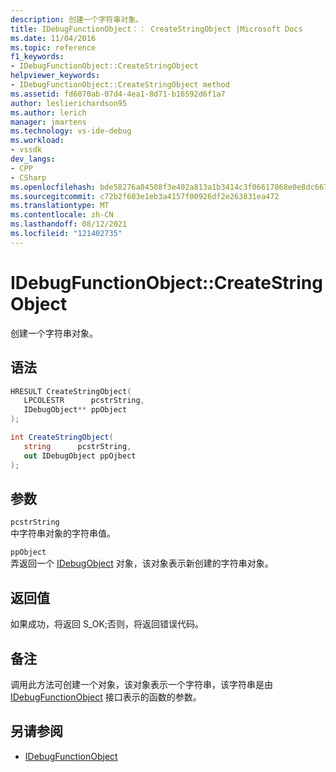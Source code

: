 ```yaml
---
description: 创建一个字符串对象。
title: IDebugFunctionObject：： CreateStringObject |Microsoft Docs
ms.date: 11/04/2016
ms.topic: reference
f1_keywords:
- IDebugFunctionObject::CreateStringObject
helpviewer_keywords:
- IDebugFunctionObject::CreateStringObject method
ms.assetid: fd6070ab-07d4-4ea1-8d71-b16592d6f1a7
author: leslierichardson95
ms.author: lerich
manager: jmartens
ms.technology: vs-ide-debug
ms.workload:
- vssdk
dev_langs:
- CPP
- CSharp
ms.openlocfilehash: bde58276a04508f3e402a813a1b3414c3f06617868e0e8dc6670f0abfd357cea
ms.sourcegitcommit: c72b2f603e1eb3a4157f00926df2e263831ea472
ms.translationtype: MT
ms.contentlocale: zh-CN
ms.lasthandoff: 08/12/2021
ms.locfileid: "121402735"
---
```

# <a name="idebugfunctionobjectcreatestringobject"></a>IDebugFunctionObject::CreateStringObject
创建一个字符串对象。

## <a name="syntax"></a>语法

```cpp
HRESULT CreateStringObject( 
   LPCOLESTR      pcstrString,
   IDebugObject** ppObject
);
```

```csharp
int CreateStringObject(
   string      pcstrString,
   out IDebugObject ppOjbect
);
```

## <a name="parameters"></a>参数
`pcstrString`\
中字符串对象的字符串值。

`ppObject`\
弄返回一个 [IDebugObject](../../../extensibility/debugger/reference/idebugobject.md) 对象，该对象表示新创建的字符串对象。

## <a name="return-value"></a>返回值
 如果成功，将返回 S_OK;否则，将返回错误代码。

## <a name="remarks"></a>备注
 调用此方法可创建一个对象，该对象表示一个字符串，该字符串是由 [IDebugFunctionObject](../../../extensibility/debugger/reference/idebugfunctionobject.md) 接口表示的函数的参数。

## <a name="see-also"></a>另请参阅
- [IDebugFunctionObject](../../../extensibility/debugger/reference/idebugfunctionobject.md)
